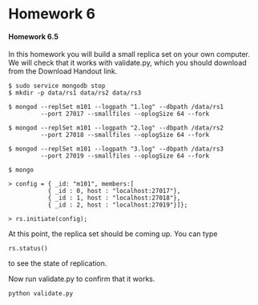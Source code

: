 Homework 6
=====

#### Homework 6.5

In this homework you will build a small replica set on your own computer. 
We will check that it works with validate.py, which you should download from the Download Handout link.
```
$ sudo service mongodb stop
$ mkdir -p data/rs1 data/rs2 data/rs3

$ mongod --replSet m101 --logpath "1.log" --dbpath /data/rs1 
         --port 27017 --smallfiles --oplogSize 64 --fork
         
$ mongod --replSet m101 --logpath "2.log" --dbpath /data/rs2 
         --port 27018 --smallfiles --oplogSize 64 --fork
         
$ mongod --replSet m101 --logpath "3.log" --dbpath /data/rs3 
         --port 27019 --smallfiles --oplogSize 64 --fork         

$ mongo

> config = { _id: "m101", members:[
           { _id : 0, host : "localhost:27017"},
           { _id : 1, host : "localhost:27018"},
           { _id : 2, host : "localhost:27019"}]};
           
> rs.initiate(config);
```

At this point, the replica set should be coming up. You can type
```
rs.status()
```
to see the state of replication. 

Now run validate.py to confirm that it works.
```
python validate.py
```

